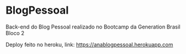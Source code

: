 # BlogPessoal
Back-end do Blog Pessoal realizado no Bootcamp da Generation Brasil Bloco 2

Deploy feito no heroku, link: https://anablogpessoal.herokuapp.com
